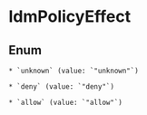 
# IdmPolicyEffect

## Enum


    * `unknown` (value: `"unknown"`)

    * `deny` (value: `"deny"`)

    * `allow` (value: `"allow"`)
